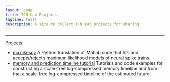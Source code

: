 ```yaml
---
layout: page
title: TCN Lab Projects
tagline: test!
description: A site to collect TCN Lab projects for sharing
---
```


---

Projects:

- [maxlikespy](https://github.com/tcnlab/maxlikespy)
    A Python translation of Matlab code that fits and accepts/rejects maximum likelihood models of neural spike trains.
- [memory and prediction timeline tutorial](https://github.com/zorant/memory-and-prediction-timeline)
    Tutorials and code examples for constructing a scale-free log-compressed memory timeline and from that  a scale-free log-compressed timeline of the estimated future. 

